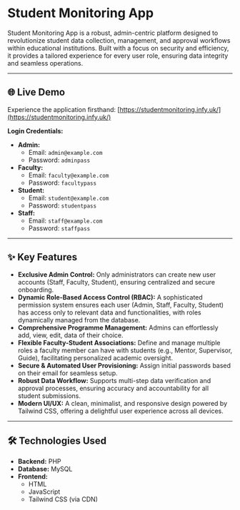 # Student Monitoring App

Student Monitoring App is a robust, admin-centric platform designed to revolutionize student data collection, management, and approval workflows within educational institutions. Built with a focus on security and efficiency, it provides a tailored experience for every user role, ensuring data integrity and seamless operations.

---

## 🌐 Live Demo

Experience the application firsthand: [https://studentmonitoring.infy.uk/](https://studentmonitoring.infy.uk/)

**Login Credentials:**

* **Admin:**
    * Email: `admin@example.com`
    * Password: `adminpass`
* **Faculty:**
    * Email: `faculty@example.com`
    * Password: `facultypass`
* **Student:**
    * Email: `student@example.com`
    * Password: `studentpass`
* **Staff:**
    * Email: `staff@example.com`
    * Password: `staffpass`

---

## ✨ Key Features

* **Exclusive Admin Control:** Only administrators can create new user accounts (Staff, Faculty, Student), ensuring centralized and secure onboarding.
* **Dynamic Role-Based Access Control (RBAC):** A sophisticated permission system ensures each user (Admin, Staff, Faculty, Student) has access only to relevant data and functionalities, with roles dynamically managed from the database.
* **Comprehensive Programme Management:** Admins can effortlessly add, view, edit, data of their choice.
* **Flexible Faculty-Student Associations:** Define and manage multiple roles a faculty member can have with students (e.g., Mentor, Supervisor, Guide), facilitating personalized academic oversight.
* **Secure & Automated User Provisioning:** Assign initial passwords based on their email for seamless setup.
* **Robust Data Workflow:** Supports multi-step data verification and approval processes, ensuring accuracy and accountability for all student submissions.
* **Modern UI/UX:** A clean, minimalist, and responsive design powered by Tailwind CSS, offering a delightful user experience across all devices.

---

## 🛠️ Technologies Used

* **Backend:** PHP
* **Database:** MySQL
* **Frontend:**
    * HTML
    * JavaScript
    * Tailwind CSS (via CDN)


